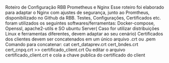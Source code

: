 Roteiro de Configuração RBB Prometheus e Nginx
Esse roteiro  foi elaborado para adaptar o Nginx com ajustes de segurança,  junto ao Promtheus, disponibilizado no Github da RBB.
Testes, Configurações, Certificados  etc.  foram utilizados os seguintes softwares/ferramentas: Docker-compose, Openssl, apache2-utils e SO ubuntu Server( Caso for utilizar distribuições Linux e ferramentas diferentes, devem adaptar ao seu cenário) 
Certificados dos clientes devem ser concatenados em um único arquivo .crt ou .pem
Comando para concatenar:  cat  cert_dataprev.crt  cert_bndes.crt cert_cnpq.crt >> certificado_client.crt
Ou editar o arquivo certificado_client.crt e cola a chave publica do certificado do client
